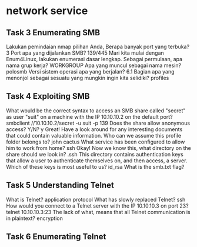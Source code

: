 # network service

## Task 3  Enumerating SMB
Lakukan pemindaian nmap pilihan Anda, Berapa banyak port yang terbuka? 3
Port apa yang dijalankan SMB? 139/445
Mari kita mulai dengan Enum4Linux, lakukan enumerasi dasar lengkap. Sebagai permulaan, apa nama grup kerja? WORKGROUP
Apa yang muncul sebagai nama mesin? polosmb
Versi sistem operasi apa yang berjalan? 6.1
Bagian apa yang menonjol sebagai sesuatu yang mungkin ingin kita selidiki? profiles

## Task 4  Exploiting SMB

What would be the correct syntax to access an SMB share called "secret" as user "suit" on a machine with the IP 10.10.10.2 on the default port? smbclient //10.10.10.2/secret -u suit -p 139
Does the share allow anonymous access? Y/N? y
Great! Have a look around for any interesting documents that could contain valuable information. Who can we assume this profile folder belongs to? john cactus
What service has been configured to allow him to work from home? ssh
Okay! Now we know this, what directory on the share should we look in? .ssh
This directory contains authentication keys that allow a user to authenticate themselves on, and then access, a server. Which of these keys is most useful to us? id_rsa
What is the smb.txt flag?

## Task 5 Understanding Telnet
What is Telnet? application protocol
What has slowly replaced Telnet? ssh
How would you connect to a Telnet server with the IP 10.10.10.3 on port 23? telnet 10.10.10.3:23
The lack of what, means that all Telnet communication is in plaintext? encryption

## Task 6 Enumerating Telnet
